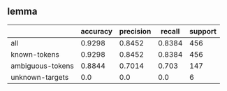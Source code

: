 
## lemma

|                  | accuracy | precision | recall | support |
|------------------|----------|-----------|--------|---------|
| all              | 0.9298   | 0.8452    | 0.8384 | 456     |
| known-tokens     | 0.9298   | 0.8452    | 0.8384 | 456     |
| ambiguous-tokens | 0.8844   | 0.7014    | 0.703  | 147     |
| unknown-targets  | 0.0      | 0.0       | 0.0    | 6       |

